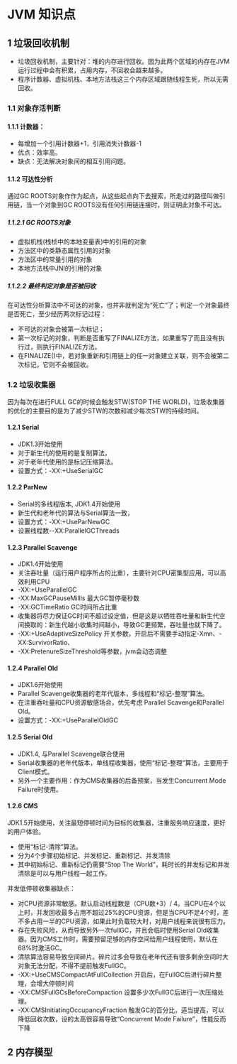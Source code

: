 # JVM 知识点

## 1 垃圾回收机制
- 垃圾回收机制，主要针对：堆的内存进行回收。因为此两个区域的内存在JVM运行过程中会有积累，占用内存，不回收会越来越多。
- 程序计数器、虚拟机栈、本地方法栈这三个内存区域跟随线程生死，所以无需回收。

### 1.1 对象存活判断
#### 1.1.1 计数器：
- 每增加一个引用计数器+1，引用消失计数器-1
- 优点：效率高。
- 缺点：无法解决对象间的相互引用问题。

#### 1.1.2 可达性分析
通过GC ROOTS对象作作为起点，从这些起点向下去搜索，所走过的路径叫做引用链，当一个对象到GC ROOTS没有任何引用链连接时，则证明此对象不可达。
##### 1.1.2.1 GC ROOTS对象
- 虚拟机栈(栈桢中的本地变量表)中的引用的对象
- 方法区中的类静态属性引用的对象
- 方法区中的常量引用的对象
- 本地方法栈中JNI的引用的对象

##### 1.1.2.2 最终判定对象是否被回收
在可达性分析算法中不可达的对象，也并非就判定为“死亡”了；判定一个对象最终是否死亡，至少经历两次标记过程：

- 不可达的对象会被第一次标记；
- 第一次标记的对象，判断是否重写了FINALIZE方法，如果重写了而且没有执行过，则执行FINALIZE方法。
- 在FINALIZE()中，若对象重新和引用链上的任一对象建立关联，则不会被第二次标记，它则不会被回收。

### 1.2 垃圾收集器
因为每次在进行FULL GC的时候会触发STW(STOP THE WORLD)，垃圾收集器的优化的主要目的是为了减少STW的次数和减少每次STW的持续时间。
#### 1.2.1 Serial
- JDK1.3开始使用
- 对于新生代的使用的是复制算法，
- 对于老年代使用的是标记压缩算法。
- 设置方式：-XX:+UseSerialGC
#### 1.2.2 ParNew
- Serial的多线程版本, JDK1.4开始使用
- 新生代和老年代的算法与Serial算法一致，
- 设置方式：-XX:+UseParNewGC
- 设置线程数--XX:ParallelGCThreads
#### 1.2.3 Parallel Scavenge
- JDK1.4开始使用
- 关注吞吐量（运行用户程序所占的比重），主要针对CPU密集型应用，可以高效利用CPU 
- -XX:+UseParallelGC
- -XX:MaxGCPauseMillis 最大GC暂停毫秒数 
- -XX:GCTimeRatio GC时间所占比重 
- 收集器将尽力保证GC时间不超过设定值，但是这是以牺牲吞吐量和新生代空间换取的：新生代越小收集时间越小，导致GC更频繁，吞吐量也就下降了。 
- -XX:+UseAdaptiveSizePolicy 开关参数，开启后不需要手动指定-Xmn、-XX:SurvivorRatio、
- -XX:PretenureSizeThreshold等参数，jvm会动态调整
#### 1.2.4 Parallel Old
- JDK1.6开始使用
- Parallel Scavenge收集器的老年代版本，多线程和“标记-整理”算法。
- 在注重吞吐量和CPU资源敏感场合，优先考虑 Parallel Scavenge和Parallel Old。
- 设置方式：-XX:+UseParallelOldGC
#### 1.2.5 Serial Old
- JDK1.4, 与Parallel Scavenge联合使用
- Serial收集器的老年代版本，单线程收集器，使用“标记-整理”算法，主要用于Client模式。
- 另外一个主要作用：作为CMS收集器的后备预案，当发生Concurrent Mode Failure时使用。
#### 1.2.6 CMS
JDK1.5开始使用，关注最短停顿时间为目标的收集器，注重服务响应速度，更好的用户体验。

- 使用“标记-清除”算法。
- 分为4个步骤初始标记、并发标记、重新标记、并发清除 
- 其中初始标记、重新标记仍需要“Stop The World”，耗时长的并发标记和并发清除是可以与用户线程一起工作。 

并发低停顿收集器缺点： 

- 对CPU资源非常敏感。默认启动线程数是（CPU数+3）/ 4。当CPU在4个以上时，并发回收最多占用不超过25%的CPU资源，但是当CPU不足4个时，差不多占用一半的CPU资源，如果此时负载较大时，对用户线程来说很有压力。 
- 存在失败风险，从而导致另外一次fullGC，并且会临时使用Serial Old收集器。因为CMS工作时，需要预留足够的内存空间给用户线程使用，默认在68%时激活GC。 
- 清除算法容易导致空间碎片。碎片过多会导致在老年代还有很多剩余空间时大对象无法分配，不得不提前触发FullGC。 
- -XX:+UseCMSCompactAtFullCollection 开启后，在FullGC后进行碎片整理，会增大停顿时间 
- -XX:CMSFullGCsBeforeCompaction 设置多少次FullGC后进行一次压缩处理。
- -XX:CMSInitiatingOccupancyFraction 触发GC的百分比，适当提高，可以降低回收次数，设的太高很容易导致“Concurrent Mode Failure”，性能反而下降 
## 2 内存模型
